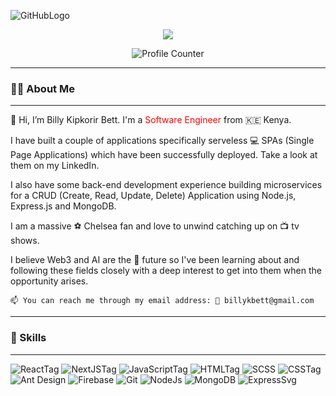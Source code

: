 ![GitHubLogo](https://user-images.githubusercontent.com/82142770/218071779-fea0ced0-4ba8-418f-ad35-8ff0de19eed8.jpeg)

<div id="badges" justify="center" align="center">
  <a href="https://www.linkedin.com/in/billykbett/">
    <img src="https://img.shields.io/badge/LinkedIn-blue?logo=linkedin&logoColor=white&style=for-the-badge">
    </img>
  </a> 
 
 <p align="center">
   <img src="https://komarev.com/ghpvc/?username=bkb-Git" alt="Profile Counter" />
</p>
</div>

---

  ### 👨‍💻  About Me
  
---
  




👋   Hi, I’m Billy Kipkorir Bett. I'm a <span style="color:red">Software Engineer</span> from :kenya: Kenya.

   I have built a couple of applications specifically serveless 💻 SPAs (Single Page Applications) which have been successfully deployed. Take a look at          them on my LinkedIn.

   I also have some back-end development experience building microservices for a CRUD (Create, Read, Update, Delete) Application using Node.js,            Express.js and MongoDB.
   
   I am a massive ⚽ Chelsea fan and love to unwind catching up on 📺 tv shows.

   I believe Web3 and AI are the 🚀 future so I've been learning about and following these fields closely with a deep interest to get into them when the opportunity arises.
   
   
       
       

    📫 You can reach me through my email address: 📧 billykbett@gmail.com
    
---

  ### 🧰  Skills

---
![ReactTag](https://user-images.githubusercontent.com/82142770/218086353-a09214db-2c6f-458e-9fa2-72f2b0ef4319.svg)
![NextJSTag](https://user-images.githubusercontent.com/82142770/218087950-b0c12780-28f2-464c-990f-b863193a452e.svg)
![JavaScriptTag](https://user-images.githubusercontent.com/82142770/218086497-27cf80b0-ef95-44f9-a068-909b056d8517.svg)
![HTMLTag](https://user-images.githubusercontent.com/82142770/218086806-564eb5dd-ae69-4ccd-beb4-7673d5fea234.svg)
![SCSS](https://user-images.githubusercontent.com/82142770/218088307-eea16b8f-52cc-4ab0-81f4-19259023ebdc.svg)
![CSSTag](https://user-images.githubusercontent.com/82142770/218086982-37faea8c-4dc9-40b6-9906-fc3190327dff.svg)
![Ant Design](https://user-images.githubusercontent.com/82142770/218088583-7a981e01-52ae-47af-98b1-c3fc5a9aa4b6.svg)
![Firebase](https://user-images.githubusercontent.com/82142770/218088940-fec60a6d-051f-4d56-abb7-4cf60fab4d59.svg)
![Git](https://user-images.githubusercontent.com/82142770/218089321-97378479-2b4c-4eb5-bac1-5afa01b30009.svg)
![NodeJs](https://user-images.githubusercontent.com/82142770/218089670-d24c3217-be37-40d9-8d2e-00c5c01c03d6.svg)
![MongoDB](https://user-images.githubusercontent.com/82142770/218090204-30ac0b4e-05ce-4b35-8f45-84ae3b20e940.svg)
![ExpressSvg](https://user-images.githubusercontent.com/82142770/218090625-96a8c954-d1e0-407a-93a0-3c9a95fcc11f.svg)




